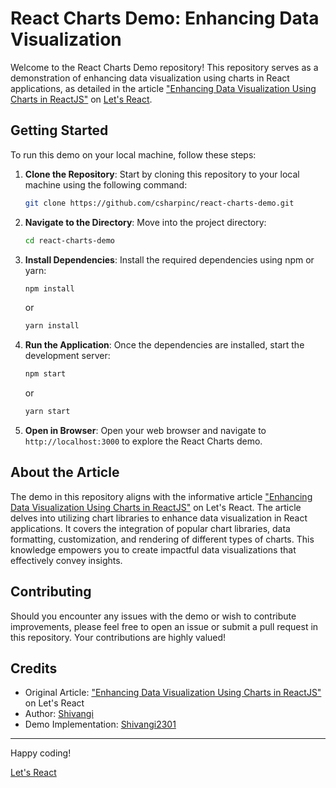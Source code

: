 # React Charts Demo: Enhancing Data Visualization

Welcome to the React Charts Demo repository! This repository serves as a demonstration of enhancing data visualization using charts in React applications, as detailed in the article ["Enhancing Data Visualization Using Charts in ReactJS"](https://www.letsreact.org/enhancing-data-visualization-using-charts-in-reactjs/) on [Let's React](https://www.letsreact.org).


## Getting Started

To run this demo on your local machine, follow these steps:

1. **Clone the Repository**: Start by cloning this repository to your local machine using the following command:

   ```bash
   git clone https://github.com/csharpinc/react-charts-demo.git
   ```

2. **Navigate to the Directory**: Move into the project directory:

   ```bash
   cd react-charts-demo
   ```

3. **Install Dependencies**: Install the required dependencies using npm or yarn:

   ```bash
   npm install
   ```

   or

   ```bash
   yarn install
   ```

4. **Run the Application**: Once the dependencies are installed, start the development server:

   ```bash
   npm start
   ```

   or

   ```bash
   yarn start
   ```

5. **Open in Browser**: Open your web browser and navigate to `http://localhost:3000` to explore the React Charts demo.

## About the Article

The demo in this repository aligns with the informative article ["Enhancing Data Visualization Using Charts in ReactJS"](https://www.letsreact.org/enhancing-data-visualization-using-charts-in-reactjs/) on Let's React. The article delves into utilizing chart libraries to enhance data visualization in React applications. It covers the integration of popular chart libraries, data formatting, customization, and rendering of different types of charts. This knowledge empowers you to create impactful data visualizations that effectively convey insights.

## Contributing

Should you encounter any issues with the demo or wish to contribute improvements, please feel free to open an issue or submit a pull request in this repository. Your contributions are highly valued!

## Credits

- Original Article: ["Enhancing Data Visualization Using Charts in ReactJS"](https://www.letsreact.org/enhancing-data-visualization-using-charts-in-reactjs/) on Let's React
- Author: [Shivangi]( https://www.letsreact.org/author/shivangi-rajde/)
- Demo Implementation: [Shivangi2301]( https://github.com/Shivangi2301)

---

Happy coding!

[Let's React](https://www.letsreact.org)
